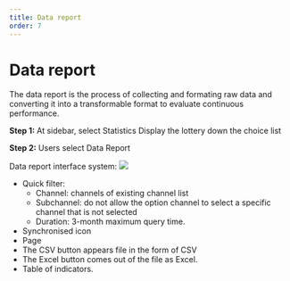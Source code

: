 ```yaml
---
title: Data report
order: 7
---
```

# Data report
The data report is the process of collecting and formating raw data and converting it into a transformable format to evaluate continuous performance.

**Step 1:** At sidebar, select Statistics Display the lottery down the choice list

**Step 2:** Users select Data Report

Data report interface system: ![](../image/ui-data-reporting.png)
* Quick filter:
    * Channel: channels of existing channel list
    * Subchannel: do not allow the option channel to select a specific channel that is not selected
    * Duration: 3-month maximum query time.
* Synchronised icon
* Page
* The CSV button appears file in the form of CSV
* The Excel button comes out of the file as Excel.
* Table of indicators.
